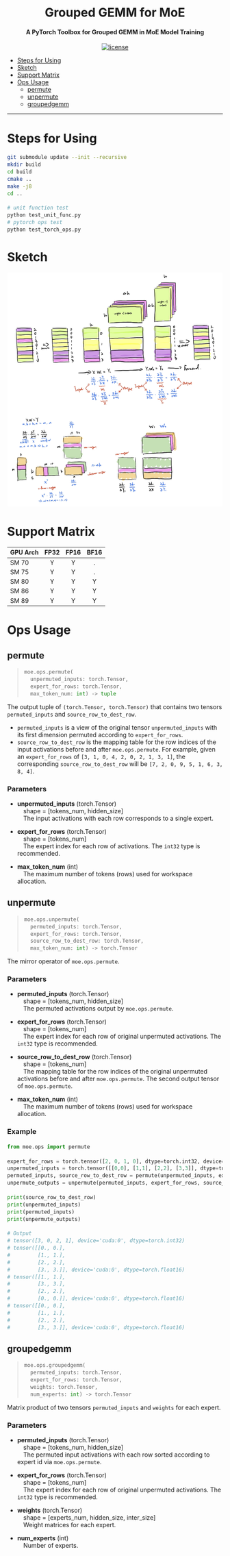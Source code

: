<div align="center">

Grouped GEMM for MoE
===========================
<h4>A PyTorch Toolbox for Grouped GEMM in MoE Model Training</h4>

[![license](https://img.shields.io/badge/license-Apache%202-blue)](./LICENSE)

<div align="left">

- [Steps for Using](#steps-for-using)
- [Sketch](#sketch)
- [Support Matrix](#support-matrix)
- [Ops Usage](#ops-usage)
  - [permute](#permute)
  - [unpermute](#unpermute)
  - [groupedgemm](#groupedgemm)

---

# Steps for Using

```bash
git submodule update --init --recursive
mkdir build
cd build
cmake ..
make -j8
cd ..

# unit function test
python test_unit_func.py
# pytorch ops test
python test_torch_ops.py
```
# Sketch

<p align="center"><img src=figures/figure1.png></p>

# Support Matrix

| GPU Arch   | FP32  | FP16  | BF16  |
| :--------- | :---: | :---: | :---: |
| SM 70      |   Y   |   Y   |   .   |
| SM 75      |   Y   |   Y   |   .   |
| SM 80      |   Y   |   Y   |   Y   |
| SM 86      |   Y   |   Y   |   Y   |
| SM 89      |   Y   |   Y   |   Y   |

# Ops Usage

## permute

> ```py
> moe.ops.permute(
>   unpermuted_inputs: torch.Tensor,
>   expert_for_rows: torch.Tensor,
>   max_token_num: int) -> tuple
> ```

The output tuple of `(torch.Tensor, torch.Tensor)` that contains two tensors `permuted_inputs` and `source_row_to_dest_row`.

* `permuted_inputs` is a view of the original tensor `unpermuted_inputs` with its first dimension permuted according to `expert_for_rows`.
* `source_row_to_dest_row` is the mapping table for the row indices of the input activations before and after `moe.ops.permute`. For example, given an `expert_for_rows` of `[3, 1, 0, 4, 2, 0, 2, 1, 3, 1]`, the corresponding `source_row_to_dest_row` will be `[7, 2, 0, 9, 5, 1, 6, 3, 8, 4]`.

### Parameters

* **unpermuted_inputs** (torch.Tensor)  
    &emsp;shape = [tokens_num, hidden_size]  
    &emsp;The input activations with each row corresponds to a single expert.

* **expert_for_rows** (torch.Tensor)  
    &emsp;shape = [tokens_num]  
    &emsp;The expert index for each row of activations. The `int32` type is recommended.

* **max_token_num** (int)  
    &emsp;The maximum number of tokens (rows) used for workspace allocation.


## unpermute

> ```py
> moe.ops.unpermute(
>   permuted_inputs: torch.Tensor,
>   expert_for_rows: torch.Tensor,
>   source_row_to_dest_row: torch.Tensor,
>   max_token_num: int) -> torch.Tensor
> ```

The mirror operator of `moe.ops.permute`.

### Parameters

* **permuted_inputs** (torch.Tensor)  
    &emsp;shape = [tokens_num, hidden_size]  
    &emsp;The permuted activations output by `moe.ops.permute`.

* **expert_for_rows** (torch.Tensor)  
    &emsp;shape = [tokens_num]  
    &emsp;The expert index for each row of original unpermuted activations. The `int32` type is recommended.

* **source_row_to_dest_row** (torch.Tensor)  
    &emsp;shape = [tokens_num]  
    &emsp;The mapping table for the row indices of the original unpermuted activations before and after `moe.ops.permute`. The second output tensor of `moe.ops.permute`.

* **max_token_num** (int)  
    &emsp;The maximum number of tokens (rows) used for workspace allocation.

### Example

```py
from moe.ops import permute

expert_for_rows = torch.tensor([2, 0, 1, 0], dtype=torch.int32, device='cuda')
unpermuted_inputs = torch.tensor([[0,0], [1,1], [2,2], [3,3]], dtype=torch.float16, device='cuda')
permuted_inputs, source_row_to_dest_row = permute(unpermuted_inputs, expert_for_rows)
unpermute_outputs = unpermute(permuted_inputs, expert_for_rows, source_row_to_dest_row)

print(source_row_to_dest_row)
print(unpermuted_inputs)
print(permuted_inputs)
print(unpermute_outputs)

# Output
# tensor([3, 0, 2, 1], device='cuda:0', dtype=torch.int32)
# tensor([[0., 0.],
#         [1., 1.],
#         [2., 2.],
#         [3., 3.]], device='cuda:0', dtype=torch.float16)
# tensor([[1., 1.],
#         [3., 3.],
#         [2., 2.],
#         [0., 0.]], device='cuda:0', dtype=torch.float16)
# tensor([[0., 0.],
#         [1., 1.],
#         [2., 2.],
#         [3., 3.]], device='cuda:0', dtype=torch.float16)
```

## groupedgemm
> ```py
> moe.ops.groupedgemm(
>   permuted_inputs: torch.Tensor,
>   expert_for_rows: torch.Tensor,
>   weights: torch.Tensor,
>   num_experts: int) -> torch.Tensor
> ```

Matrix product of two tensors `permuted_inputs` and `weights` for each expert.

### Parameters

* **permuted_inputs** (torch.Tensor)  
    &emsp;shape = [tokens_num, hidden_size]  
    &emsp;The permuted input activations with each row sorted according to expert id via `moe.ops.permute`.

* **expert_for_rows** (torch.Tensor)  
    &emsp;shape = [tokens_num]  
    &emsp;The expert index for each row of original unpermuted activations. The `int32` type is recommended.

* **weights** (torch.Tensor)  
    &emsp;shape = [experts_num, hidden_size, inter_size]  
    &emsp;Weight matrices for each expert.

* **num_experts** (int)  
    &emsp;Number of experts.